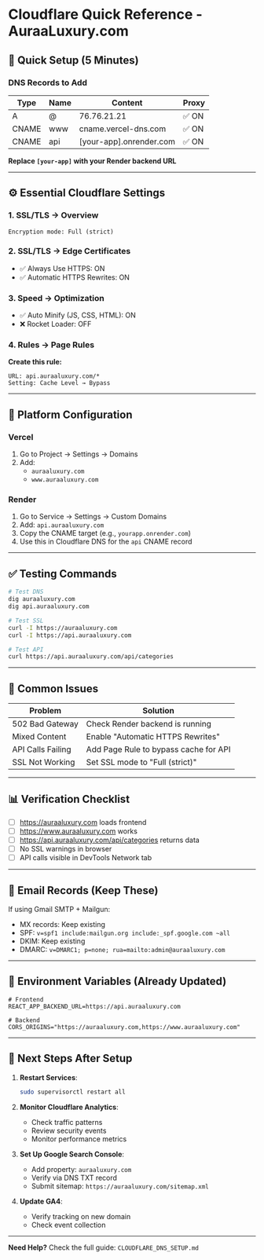 # Cloudflare Quick Reference - AuraaLuxury.com

## 🚀 Quick Setup (5 Minutes)

### DNS Records to Add

| Type | Name | Content | Proxy |
|------|------|---------|-------|
| A | @ | 76.76.21.21 | ✅ ON |
| CNAME | www | cname.vercel-dns.com | ✅ ON |
| CNAME | api | [your-app].onrender.com | ✅ ON |

**Replace `[your-app]` with your Render backend URL**

---

## ⚙️ Essential Cloudflare Settings

### 1. SSL/TLS → Overview
```
Encryption mode: Full (strict)
```

### 2. SSL/TLS → Edge Certificates
- ✅ Always Use HTTPS: ON
- ✅ Automatic HTTPS Rewrites: ON

### 3. Speed → Optimization
- ✅ Auto Minify (JS, CSS, HTML): ON
- ❌ Rocket Loader: OFF

### 4. Rules → Page Rules
**Create this rule:**
```
URL: api.auraaluxury.com/*
Setting: Cache Level → Bypass
```

---

## 🔗 Platform Configuration

### Vercel
1. Go to Project → Settings → Domains
2. Add:
   - `auraaluxury.com`
   - `www.auraaluxury.com`

### Render
1. Go to Service → Settings → Custom Domains
2. Add: `api.auraaluxury.com`
3. Copy the CNAME target (e.g., `yourapp.onrender.com`)
4. Use this in Cloudflare DNS for the `api` CNAME record

---

## ✅ Testing Commands

```bash
# Test DNS
dig auraaluxury.com
dig api.auraaluxury.com

# Test SSL
curl -I https://auraaluxury.com
curl -I https://api.auraaluxury.com

# Test API
curl https://api.auraaluxury.com/api/categories
```

---

## 🐛 Common Issues

| Problem | Solution |
|---------|----------|
| 502 Bad Gateway | Check Render backend is running |
| Mixed Content | Enable "Automatic HTTPS Rewrites" |
| API Calls Failing | Add Page Rule to bypass cache for API |
| SSL Not Working | Set SSL mode to "Full (strict)" |

---

## 📊 Verification Checklist

- [ ] https://auraaluxury.com loads frontend
- [ ] https://www.auraaluxury.com works
- [ ] https://api.auraaluxury.com/api/categories returns data
- [ ] No SSL warnings in browser
- [ ] API calls visible in DevTools Network tab

---

## 📧 Email Records (Keep These)

If using Gmail SMTP + Mailgun:
- MX records: Keep existing
- SPF: `v=spf1 include:mailgun.org include:_spf.google.com ~all`
- DKIM: Keep existing
- DMARC: `v=DMARC1; p=none; rua=mailto:admin@auraaluxury.com`

---

## 🔐 Environment Variables (Already Updated)

```env
# Frontend
REACT_APP_BACKEND_URL=https://api.auraaluxury.com

# Backend
CORS_ORIGINS="https://auraaluxury.com,https://www.auraaluxury.com"
```

---

## 🎯 Next Steps After Setup

1. **Restart Services**:
   ```bash
   sudo supervisorctl restart all
   ```

2. **Monitor Cloudflare Analytics**:
   - Check traffic patterns
   - Review security events
   - Monitor performance metrics

3. **Set Up Google Search Console**:
   - Add property: `auraaluxury.com`
   - Verify via DNS TXT record
   - Submit sitemap: `https://auraaluxury.com/sitemap.xml`

4. **Update GA4**:
   - Verify tracking on new domain
   - Check event collection

---

**Need Help?** Check the full guide: `CLOUDFLARE_DNS_SETUP.md`

